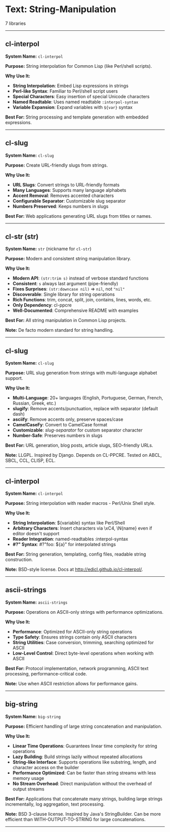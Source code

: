# Text: String-Manipulation

7 libraries

---

## cl-interpol

**System Name:** `cl-interpol`

**Purpose:** String interpolation for Common Lisp (like Perl/shell scripts).

**Why Use It:**
- **String Interpolation**: Embed Lisp expressions in strings
- **Perl-like Syntax**: Familiar to Perl/shell script users
- **Special Characters**: Easy insertion of special Unicode characters
- **Named Readtable**: Uses named readtable `:interpol-syntax`
- **Variable Expansion**: Expand variables with `${var}` syntax

**Best For:** String processing and template generation with embedded expressions.

---


## cl-slug

**System Name:** `cl-slug`

**Purpose:** Create URL-friendly slugs from strings.

**Why Use It:**
- **URL Slugs**: Convert strings to URL-friendly formats
- **Many Languages**: Supports many language alphabets
- **Accent Removal**: Removes accented characters
- **Configurable Separator**: Customizable slug separator
- **Numbers Preserved**: Keeps numbers in slugs

**Best For:** Web applications generating URL slugs from titles or names.

---


## cl-str (str)

**System Name:** `str` (nickname for `cl-str`)

**Purpose:** Modern and consistent string manipulation library.

**Why Use It:**
- **Modern API**: `(str:trim s)` instead of verbose standard functions
- **Consistent**: `s` always last argument (pipe-friendly)
- **Fixes Surprises**: `(str:downcase nil)` => `nil`, not `"nil"`
- **Discoverable**: Single library for string operations
- **Rich Functions**: trim, concat, split, join, contains, lines, words, etc.
- **Only Dependency**: cl-ppcre
- **Well-Documented**: Comprehensive README with examples

**Best For:** All string manipulation in Common Lisp projects.

**Note:** De facto modern standard for string handling.

---


## cl-slug

**System Name:** `cl-slug`

**Purpose:** URL slug generation from strings with multi-language alphabet support.

**Why Use It:**
- **Multi-Language**: 20+ languages (English, Portuguese, German, French, Russian, Greek, etc.)
- **slugify**: Remove accents/punctuation, replace with separator (default dash)
- **asciify**: Remove accents only, preserve spaces/case
- **CamelCaseFy**: Convert to CamelCase format
- **Customizable**: *slug-separator* for custom separator character
- **Number-Safe**: Preserves numbers in slugs

**Best For:** URL generation, blog posts, article slugs, SEO-friendly URLs.

**Note:** LLGPL. Inspired by Django. Depends on CL-PPCRE. Tested on ABCL, SBCL, CCL, CLISP, ECL.

---


## cl-interpol

**System Name:** `cl-interpol`

**Purpose:** String interpolation with reader macros - Perl/Unix Shell style.

**Why Use It:**
- **String Interpolation**: ${variable} syntax like Perl/Shell
- **Arbitrary Characters**: Insert characters via \xC4, \N{name} even if editor doesn't support
- **Reader Integration**: named-readtables :interpol-syntax
- **#?" Syntax**: #?"foo: ${a}" for interpolated strings

**Best For:** String generation, templating, config files, readable string construction.

**Note:** BSD-style license. Docs at http://edicl.github.io/cl-interpol/.

---


## ascii-strings

**System Name:** `ascii-strings`

**Purpose:** Operations on ASCII-only strings with performance optimizations.

**Why Use It:**
- **Performance**: Optimized for ASCII-only string operations
- **Type Safety**: Ensures strings contain only ASCII characters
- **String Utilities**: Case conversion, trimming, searching optimized for ASCII
- **Low-Level Control**: Direct byte-level operations when working with ASCII

**Best For:** Protocol implementation, network programming, ASCII text processing, performance-critical code.

**Note:** Use when ASCII restriction allows for performance gains.

---


## big-string

**System Name:** `big-string`

**Purpose:** Efficient handling of large string concatenation and manipulation.

**Why Use It:**
- **Linear Time Operations**: Guarantees linear time complexity for string operations
- **Lazy Building**: Build strings lazily without repeated allocations
- **String-like Interface**: Supports operations like substring, length, and character access on the builder
- **Performance Optimized**: Can be faster than string streams with less memory usage
- **No Stream Overhead**: Direct manipulation without the overhead of output streams

**Best For:** Applications that concatenate many strings, building large strings incrementally, log aggregation, text processing.

**Note:** BSD 3-clause license. Inspired by Java's StringBuilder. Can be more efficient than WITH-OUTPUT-TO-STRING for large concatenations.

---


